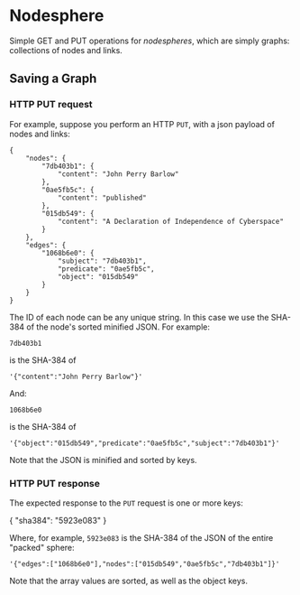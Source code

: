 # Nodesphere

Simple GET and PUT operations for _nodespheres_, which are simply graphs: collections of nodes and links.

## Saving a Graph

### HTTP PUT request

For example, suppose you perform an HTTP `PUT`, with a json payload of nodes and links:

    {
        "nodes": {
            "7db403b1": {
                "content": "John Perry Barlow"
            },
            "0ae5fb5c": {
                "content": "published"
            },
            "015db549": {
                "content": "A Declaration of Independence of Cyberspace"
            }
        },
        "edges": {
            "1068b6e0": {
                "subject": "7db403b1",
                "predicate": "0ae5fb5c",
                "object": "015db549"
            }
        }
    }

The ID of each node can be any unique string.  In this case we use the SHA-384 of the node's sorted minified JSON.  For example:

    7db403b1

is the SHA-384 of

    '{"content":"John Perry Barlow"}'

And:

    1068b6e0

is the SHA-384 of

    '{"object":"015db549","predicate":"0ae5fb5c","subject":"7db403b1"}'

Note that the JSON is minified and sorted by keys.


### HTTP PUT response

The expected response to the `PUT` request is one or more keys:

{
    "sha384": "5923e083"
}

Where, for example, `5923e083` is the SHA-384 of the JSON of the entire "packed" sphere:

    '{"edges":["1068b6e0"],"nodes":["015db549","0ae5fb5c","7db403b1"]}'

Note that the array values are sorted, as well as the object keys.

